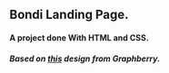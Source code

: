 Bondi Landing Page.
------
#### A project done With HTML and CSS.

##### Based on [this](https://www.graphberry.com/item/bondi-psd-landing-page "Graphberry") design from Graphberry.

